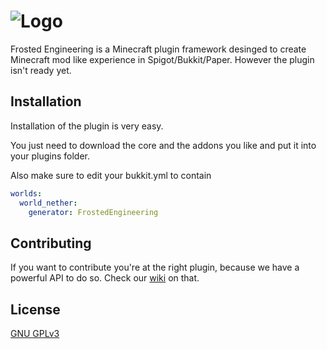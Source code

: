 # ![Logo](https://i.imgur.com/lCWgtBL.png)

Frosted Engineering is a Minecraft plugin framework desinged to create Minecraft mod like experience in Spigot/Bukkit/Paper.
However the plugin isn't ready yet.
## Installation

Installation of the plugin is very easy.

You just need to download the core and the addons you like and put it into your plugins folder.

Also make sure to edit your bukkit.yml to contain
```yml
worlds:
  world_nether:
    generator: FrostedEngineering
```



## Contributing
If you want to contribute you're at the right plugin, because we have a powerful API to do so. Check our [wiki](https://github.com/IceyLeagons/FrostedEngineering/wiki) on that.

## License
[GNU GPLv3](https://choosealicense.com/licenses/gpl-3.0/)
